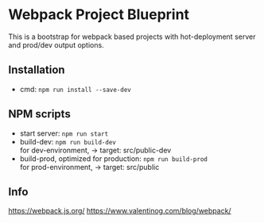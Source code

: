 # Webpack Project Blueprint
This is a bootstrap for webpack based projects with hot-deployment server and prod/dev output options.

## Installation
- cmd: `npm run install --save-dev`

## NPM scripts
- start server: `npm run start`
- build-dev: `npm run build-dev`<br>
    for dev-environment, -> target: src/public-dev
- build-prod, optimized for production: `npm run build-prod`<br>
    for prod-environment, -> target: src/public

## Info
https://webpack.js.org/
https://www.valentinog.com/blog/webpack/